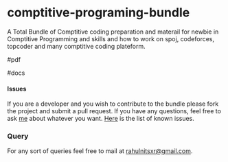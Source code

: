# comptitive-programing-bundle
A Total Bundle of Comptitive coding preparation and materail for newbie in Comptitive Programming and skills and how to work on spoj, codeforces, topcoder and many comptitive coding plateform.

#pdf

#docs

#### Issues
If you are a developer and you wish to contribute to the bundle please fork the project and submit a pull request.
If you have any questions, feel free to ask [me](mailto:rahulnitsxr@gmail.com) about whatever you want.
[Here](https://github.com/rahulworld/comptitive-programing-bundle/issues) is the list of known issues.

### Query
For any sort of queries feel free to mail at rahulnitsxr@gmail.com.
